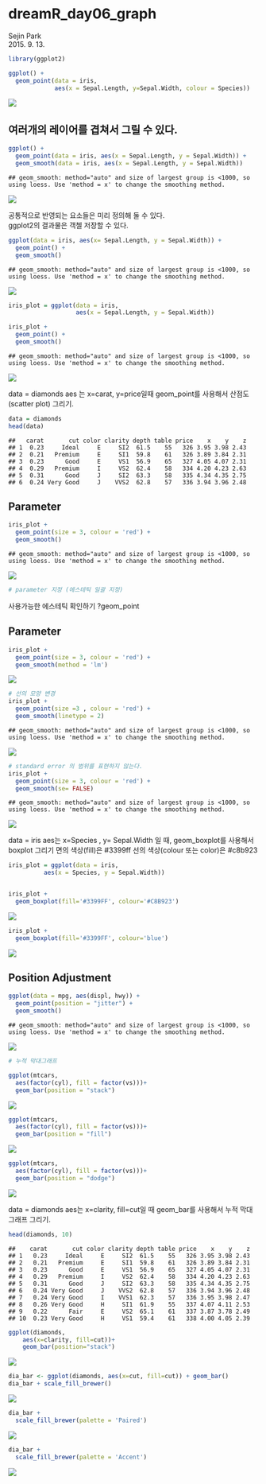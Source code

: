 # dreamR_day06_graph
Sejin Park  
2015. 9. 13.  




```r
library(ggplot2)

ggplot() +
  geom_point(data = iris,
             aes(x = Sepal.Length, y=Sepal.Width, colour = Species))
```

![](dreamR_day06_graph_files/figure-html/unnamed-chunk-1-1.png) 
## 여러개의 레이어를 겹쳐서 그릴 수 있다. 


```r
ggplot() + 
  geom_point(data = iris, aes(x = Sepal.Length, y = Sepal.Width)) +
  geom_smooth(data = iris, aes(x = Sepal.Length, y = Sepal.Width))
```

```
## geom_smooth: method="auto" and size of largest group is <1000, so using loess. Use 'method = x' to change the smoothing method.
```

![](dreamR_day06_graph_files/figure-html/unnamed-chunk-2-1.png) 


공통적으로 반영되는 요소들은 미리 정의해 둘 수 있다.   
ggplot2의 결과물은 객첼 저장할 수 있다. 


```r
ggplot(data = iris, aes(x= Sepal.Length, y = Sepal.Width)) +
  geom_point() +
  geom_smooth()
```

```
## geom_smooth: method="auto" and size of largest group is <1000, so using loess. Use 'method = x' to change the smoothing method.
```

![](dreamR_day06_graph_files/figure-html/unnamed-chunk-3-1.png) 

```r
iris_plot = ggplot(data = iris, 
                   aes(x = Sepal.Length, y = Sepal.Width))

iris_plot +
  geom_point() +
  geom_smooth()
```

```
## geom_smooth: method="auto" and size of largest group is <1000, so using loess. Use 'method = x' to change the smoothing method.
```

![](dreamR_day06_graph_files/figure-html/unnamed-chunk-3-2.png) 


data = diamonds
aes 는 x=carat, y=price일때 
geom_point를 사용해서 산점도(scatter plot) 그리기. 


```r
data = diamonds
head(data)
```

```
##   carat       cut color clarity depth table price    x    y    z
## 1  0.23     Ideal     E     SI2  61.5    55   326 3.95 3.98 2.43
## 2  0.21   Premium     E     SI1  59.8    61   326 3.89 3.84 2.31
## 3  0.23      Good     E     VS1  56.9    65   327 4.05 4.07 2.31
## 4  0.29   Premium     I     VS2  62.4    58   334 4.20 4.23 2.63
## 5  0.31      Good     J     SI2  63.3    58   335 4.34 4.35 2.75
## 6  0.24 Very Good     J    VVS2  62.8    57   336 3.94 3.96 2.48
```

## Parameter


```r
iris_plot +
  geom_point(size = 3, colour = 'red') +
  geom_smooth()
```

```
## geom_smooth: method="auto" and size of largest group is <1000, so using loess. Use 'method = x' to change the smoothing method.
```

![](dreamR_day06_graph_files/figure-html/unnamed-chunk-5-1.png) 

```r
# parameter 지정 (에스테틱 일괄 지정)
```
사용가능한 에스테틱 확인하기 
?geom_point 

## Parameter

```r
iris_plot + 
  geom_point(size = 3, colour = 'red') +
  geom_smooth(method = 'lm')
```

![](dreamR_day06_graph_files/figure-html/unnamed-chunk-6-1.png) 



```r
# 선의 모양 변경 
iris_plot +
  geom_point(size =3 , colour = 'red') +
  geom_smooth(linetype = 2)
```

```
## geom_smooth: method="auto" and size of largest group is <1000, so using loess. Use 'method = x' to change the smoothing method.
```

![](dreamR_day06_graph_files/figure-html/unnamed-chunk-7-1.png) 

```r
# standard error 의 범위를 표현하지 않는다. 
iris_plot + 
  geom_point(size = 3, colour = 'red') +
  geom_smooth(se= FALSE)
```

```
## geom_smooth: method="auto" and size of largest group is <1000, so using loess. Use 'method = x' to change the smoothing method.
```

![](dreamR_day06_graph_files/figure-html/unnamed-chunk-7-2.png) 

data = iris
aes는 x=Species , y= Sepal.Width 일 때, 
geom_boxplot를 사용해서 boxplot 그리기
면의 색상(fill)은 #3399ff
선의 색상(colour 또는 color)은 #c8b923


```r
iris_plot = ggplot(data = iris, 
          aes(x = Species, y = Sepal.Width))


iris_plot + 
  geom_boxplot(fill='#3399FF', colour='#C8B923')
```

![](dreamR_day06_graph_files/figure-html/unnamed-chunk-8-1.png) 

```r
iris_plot + 
  geom_boxplot(fill='#3399FF', colour='blue')
```

![](dreamR_day06_graph_files/figure-html/unnamed-chunk-8-2.png) 

## Position Adjustment


```r
ggplot(data = mpg, aes(displ, hwy)) +
  geom_point(position = "jitter") + 
  geom_smooth()
```

```
## geom_smooth: method="auto" and size of largest group is <1000, so using loess. Use 'method = x' to change the smoothing method.
```

![](dreamR_day06_graph_files/figure-html/unnamed-chunk-9-1.png) 

```r
# 누적 막대그래프 

ggplot(mtcars,
  aes(factor(cyl), fill = factor(vs)))+
  geom_bar(position = "stack")
```

![](dreamR_day06_graph_files/figure-html/unnamed-chunk-9-2.png) 

```r
ggplot(mtcars,
  aes(factor(cyl), fill = factor(vs)))+
  geom_bar(position = "fill")
```

![](dreamR_day06_graph_files/figure-html/unnamed-chunk-9-3.png) 

```r
ggplot(mtcars,
  aes(factor(cyl), fill = factor(vs)))+
  geom_bar(position = "dodge")
```

![](dreamR_day06_graph_files/figure-html/unnamed-chunk-9-4.png) 

data = diamonds
aes는 x=clarity, fill=cut일 때 
geom_bar를 사용해서 누적 막대 그래프 그리기. 


```r
head(diamonds, 10)
```

```
##    carat       cut color clarity depth table price    x    y    z
## 1   0.23     Ideal     E     SI2  61.5    55   326 3.95 3.98 2.43
## 2   0.21   Premium     E     SI1  59.8    61   326 3.89 3.84 2.31
## 3   0.23      Good     E     VS1  56.9    65   327 4.05 4.07 2.31
## 4   0.29   Premium     I     VS2  62.4    58   334 4.20 4.23 2.63
## 5   0.31      Good     J     SI2  63.3    58   335 4.34 4.35 2.75
## 6   0.24 Very Good     J    VVS2  62.8    57   336 3.94 3.96 2.48
## 7   0.24 Very Good     I    VVS1  62.3    57   336 3.95 3.98 2.47
## 8   0.26 Very Good     H     SI1  61.9    55   337 4.07 4.11 2.53
## 9   0.22      Fair     E     VS2  65.1    61   337 3.87 3.78 2.49
## 10  0.23 Very Good     H     VS1  59.4    61   338 4.00 4.05 2.39
```

```r
ggplot(diamonds, 
    aes(x=clarity, fill=cut))+ 
    geom_bar(position="stack")
```

![](dreamR_day06_graph_files/figure-html/unnamed-chunk-10-1.png) 




```r
dia_bar <- ggplot(diamonds, aes(x=cut, fill=cut)) + geom_bar()
dia_bar + scale_fill_brewer()
```

![](dreamR_day06_graph_files/figure-html/unnamed-chunk-11-1.png) 





```r
dia_bar + 
  scale_fill_brewer(palette = 'Paired')
```

![](dreamR_day06_graph_files/figure-html/unnamed-chunk-12-1.png) 

```r
dia_bar + 
  scale_fill_brewer(palette = 'Accent')
```

![](dreamR_day06_graph_files/figure-html/unnamed-chunk-12-2.png) 
